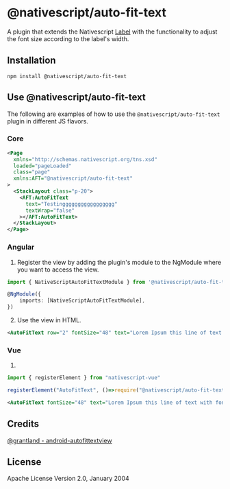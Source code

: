# @nativescript/auto-fit-text

A plugin that extends the Nativescript [Label](https://docs.nativescript.org/ui/label) with the functionality to adjust the font size according to the label's width.

## Installation

```cli
npm install @nativescript/auto-fit-text
```

## Use @nativescript/auto-fit-text
The following are examples of how to use the `@nativescript/auto-fit-text` plugin in different JS flavors.

### Core

```xml
<Page
  xmlns="http://schemas.nativescript.org/tns.xsd"
  loaded="pageLoaded"
  class="page"
  xmlns:AFT="@nativescript/auto-fit-text"
>
  <StackLayout class="p-20">
    <AFT:AutoFitText
      text="Testinggggggggggggggggg"
      textWrap="false"
    ></AFT:AutoFitText>
  </StackLayout>
</Page>
```

### Angular

1. Register the view by adding the plugin's module to the NgModule where you want to access the view. 

```typescript
import { NativeScriptAutoFitTextModule } from '@nativescript/auto-fit-text/angular';

@NgModule({
	imports: [NativeScriptAutoFitTextModule],
})
```

2. Use the view in HTML.

```xml
<AutoFitText row="2" fontSize="48" text="Lorem Ipsum this line of text with fontSize ignored because the text is so long." textWrap="false"></AutoFitText>
```

### Vue

1. 
```ts
import { registerElement } from "nativescript-vue"

registerElement("AutoFitText", ()=>require("@nativescript/auto-fit-text").AutoFitText)
```
```xml
<AutoFitText fontSize="48" text="Lorem Ipsum this line of text with fontSize ignored because the text is so long." />
```
## Credits

[@grantland - android-autofittextview](https://github.com/grantland/android-autofittextview)

## License

Apache License Version 2.0, January 2004
